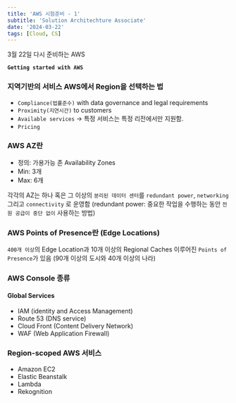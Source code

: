 ```yaml
---
title: 'AWS 시험준비 - 1'
subtitle: 'Solution Architechture Associate'
date: '2024-03-22'
tags: [Cloud, CS]
---
```


3월 22일 다시 준비하는 AWS

**`Getting started with AWS`**

### 지역기반의 서비스 AWS에서 Region을 선택하는 법

- `Compliance(법률준수)` with data governance and legal requirements
- `Proximity(지연시간)` to customers
- `Available services` -> 특정 서비스는 특정 리전에서만 지원함.
- `Pricing`

### AWS AZ란

- 정의: 가용가능 존 Availability Zones
- Min: 3개 
- Max: 6개

각각의 AZ는 하나 혹은 그 이상의 `분리된 데이터 센터`를 `redundant power`, `networking` 그리고 `connectivity` 로 운영함 (redundant power: 중요한 작업을 수행하는 동안 `전원 공급이 중단 없이` 사용하는 방법)

### AWS Points of Presence란 (Edge Locations)

`400개 이상`의 Edge Location과 10개 이상의 Regional Caches 이루어진 `Points of Presence`가 있음 (90개 이상의 도시와 40개 이상의 나라)

### AWS Console 종류


#### Global Services

- IAM (identity and Access Management)
- Route 53 (DNS service)
- Cloud Front (Content Delivery Network)
- WAF (Web Application Firewall)

### Region-scoped AWS 서비스

- Amazon EC2 
- Elastic Beanstalk 
- Lambda
- Rekognition

